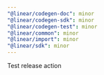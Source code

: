 ```yaml
---
"@linear/codegen-doc": minor
"@linear/codegen-sdk": minor
"@linear/codegen-test": minor
"@linear/common": minor
"@linear/import": minor
"@linear/sdk": minor
---
```


Test release action
